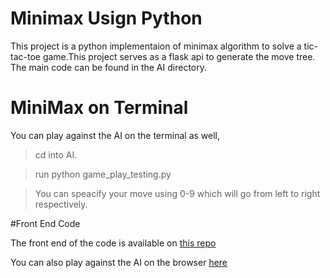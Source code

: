 # Minimax Usign Python

This project is a python implementaion of minimax algorithm to solve a tic-tac-toe game.This project serves as a flask api to generate the move tree.
The main code can be found in the AI directory.

# MiniMax on Terminal

You can play against the AI on the terminal as well,
> cd into AI.

> run python game_play_testing.py

> You can speacify your move using 0-9 which will go from left to right respectively.

#Front End Code

The front end of the code is available on [this repo](https://github.com/wassafshahzad/wassafshahzad.github.io)

You can also play against the AI on the browser [here]()
